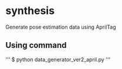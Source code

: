 # synthesis

Generate pose estimation data using AprilTag

## Using command
'''
$ python data_generator_ver2_april.py
'''
